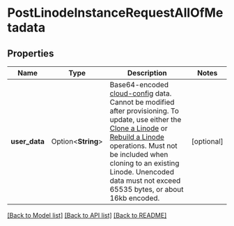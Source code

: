 # PostLinodeInstanceRequestAllOfMetadata

## Properties

Name | Type | Description | Notes
------------ | ------------- | ------------- | -------------
**user_data** | Option<**String**> | Base64-encoded [cloud-config](https://www.linode.com/docs/products/compute/compute-instances/guides/metadata-cloud-config/) data.  Cannot be modified after provisioning. To update, use either the [Clone a Linode](https://techdocs.akamai.com/linode-api/reference/post-clone-linode-instance) or [Rebuild a Linode](https://techdocs.akamai.com/linode-api/reference/post-rebuild-linode-instance) operations.  Must not be included when cloning to an existing Linode.  Unencoded data must not exceed 65535 bytes, or about 16kb encoded. | [optional]

[[Back to Model list]](../README.md#documentation-for-models) [[Back to API list]](../README.md#documentation-for-api-endpoints) [[Back to README]](../README.md)


